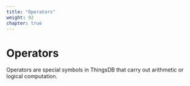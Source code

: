```yaml
---
title: "Operators"
weight: 92
chapter: true
---
```


# Operators

Operators are special symbols in ThingsDB that carry out arithmetic or logical computation.
